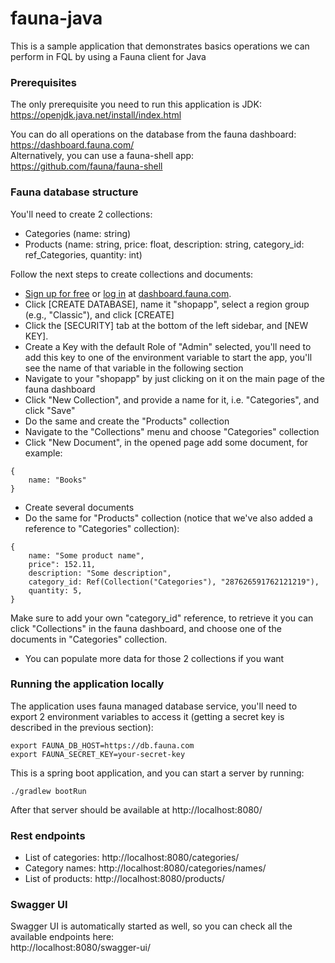 # fauna-java
This is a sample application that demonstrates basics operations we can perform in FQL
by using a Fauna client for Java

### Prerequisites
The only prerequisite you need to run this application is JDK:  
https://openjdk.java.net/install/index.html

You can do all operations on the database from the fauna dashboard:  
https://dashboard.fauna.com/  
Alternatively, you can use a fauna-shell app:  
https://github.com/fauna/fauna-shell

### Fauna database structure
You'll need to create 2 collections:
- Categories (name: string)
- Products (name: string, price: float, description: string, category_id: ref_Categories, quantity: int)

Follow the next steps to create collections and documents:  
 * [Sign up for free](https://dashboard.fauna.com/accounts/register) or [log in](https://dashboard.fauna.com/accounts/login) at [dashboard.fauna.com](https://dashboard.fauna.com/accounts/register).
 * Click [CREATE DATABASE], name it "shopapp", select a region group (e.g., "Classic"), and click [CREATE]
 * Click the [SECURITY] tab at the bottom of the left sidebar, and [NEW KEY].
 * Create a Key with the default Role of "Admin" selected, you'll need to add this key to one of the environment variable to start the app, you'll see the name of that variable in the following section
 * Navigate to your "shopapp" by just clicking on it on the main page of the fauna dashboard
 * Click "New Collection", and provide a name for it, i.e. "Categories", and click "Save"
 * Do the same and create the "Products" collection
 * Navigate to the "Collections" menu and choose "Categories" collection
 * Click "New Document", in the opened page add some document, for example:
```
{
    name: "Books"
}
```
 * Create several documents
 * Do the same for "Products" collection (notice that we've also added a reference to "Categories" collection):
```
{
    name: "Some product name",
    price": 152.11,
    description: "Some description",
    category_id: Ref(Collection("Categories"), "287626591762121219"),
    quantity: 5,
}
```
Make sure to add your own "category_id" reference, to retrieve it you can click "Collections" in the fauna dashboard, and choose one of the documents in "Categories" collection.
 * You can populate more data for those 2 collections if you want

### Running the application locally
The application uses fauna managed database service, 
you'll need to export 2 environment variables to access it (getting a secret key is described in the previous section):
```
export FAUNA_DB_HOST=https://db.fauna.com
export FAUNA_SECRET_KEY=your-secret-key
```
This is a spring boot application, and you can start a server by running:
```
./gradlew bootRun
```
After that server should be available at http://localhost:8080/

### Rest endpoints
- List of categories: http://localhost:8080/categories/
- Category names: http://localhost:8080/categories/names/
- List of products: http://localhost:8080/products/

### Swagger UI
Swagger UI is automatically started as well, so you can check all
the available endpoints here:  
http://localhost:8080/swagger-ui/
